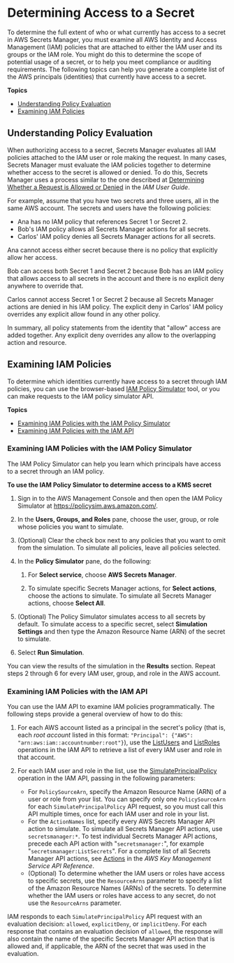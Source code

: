 # Determining Access to a Secret<a name="auth-and-access_determining-access"></a>

To determine the full extent of who or what currently has access to a secret in AWS Secrets Manager, you must examine all AWS Identity and Access Management \(IAM\) policies that are attached to either the IAM user and its groups or the IAM role\. You might do this to determine the scope of potential usage of a secret, or to help you meet compliance or auditing requirements\. The following topics can help you generate a complete list of the AWS principals \(identities\) that currently have access to a secret\.

**Topics**
+ [Understanding Policy Evaluation](#determine-acccess_understanding-policy-evaluation)
+ [Examining IAM Policies](#determine-acccess_examine-iam-policies)

## Understanding Policy Evaluation<a name="determine-acccess_understanding-policy-evaluation"></a>

When authorizing access to a secret, Secrets Manager evaluates all IAM policies attached to the IAM user or role making the request\. In many cases, Secrets Manager must evaluate the IAM policies together to determine whether access to the secret is allowed or denied\. To do this, Secrets Manager uses a process similar to the one described at [Determining Whether a Request is Allowed or Denied](http://docs.aws.amazon.com/IAM/latest/UserGuide/reference_policies_evaluation-logic.html#policy-eval-denyallow) in the *IAM User Guide*\.

For example, assume that you have two secrets and three users, all in the same AWS account\. The secrets and users have the following policies:
+ Ana has no IAM policy that references Secret 1 or Secret 2\.
+ Bob's IAM policy allows all Secrets Manager actions for all secrets\.
+ Carlos' IAM policy denies all Secrets Manager actions for all secrets\.

Ana cannot access either secret because there is no policy that explicitly allow her access\.

Bob can access both Secret 1 and Secret 2 because Bob has an IAM policy that allows access to all secrets in the account and there is no explicit deny anywhere to override that\.

Carlos cannot access Secret 1 or Secret 2 because all Secrets Manager actions are denied in his IAM policy\. The explicit deny in Carlos' IAM policy overrides any explicit allow found in any other policy\.

In summary, all policy statements from the identity that "allow" access are added together\. Any explicit deny overrides any allow to the overlapping action and resource\.

## Examining IAM Policies<a name="determine-acccess_examine-iam-policies"></a>

To determine which identities currently have access to a secret through IAM policies, you can use the browser\-based [IAM Policy Simulator](https://policysim.aws.amazon.com/) tool, or you can make requests to the IAM policy simulator API\.

**Topics**
+ [Examining IAM Policies with the IAM Policy Simulator](#determine-acccess_examine-iam-policies_simulator)
+ [Examining IAM Policies with the IAM API](#determine-acccess_examine-iam-policies_api)

### Examining IAM Policies with the IAM Policy Simulator<a name="determine-acccess_examine-iam-policies_simulator"></a>

The IAM Policy Simulator can help you learn which principals have access to a secret through an IAM policy\.

**To use the IAM Policy Simulator to determine access to a KMS secret**

1. Sign in to the AWS Management Console and then open the IAM Policy Simulator at [https://policysim\.aws\.amazon\.com/](https://policysim.aws.amazon.com/)\.

1. In the **Users, Groups, and Roles** pane, choose the user, group, or role whose policies you want to simulate\.

1. \(Optional\) Clear the check box next to any policies that you want to omit from the simulation\. To simulate all policies, leave all policies selected\.

1. In the **Policy Simulator** pane, do the following:

   1. For **Select service**, choose **AWS Secrets Manager**\.

   1. To simulate specific Secrets Manager actions, for **Select actions**, choose the actions to simulate\. To simulate all Secrets Manager actions, choose **Select All**\.

1. \(Optional\) The Policy Simulator simulates access to all secrets by default\. To simulate access to a specific secret, select **Simulation Settings** and then type the Amazon Resource Name \(ARN\) of the secret to simulate\.

1. Select **Run Simulation**\.

You can view the results of the simulation in the **Results** section\. Repeat steps 2 through 6 for every IAM user, group, and role in the AWS account\.

### Examining IAM Policies with the IAM API<a name="determine-acccess_examine-iam-policies_api"></a>

You can use the IAM API to examine IAM policies programmatically\. The following steps provide a general overview of how to do this:

1. For each AWS account listed as a principal in the secret's policy \(that is, each *root account* listed in this format: `"Principal": {"AWS": "arn:aws:iam::accountnumber:root"}`\), use the [ListUsers](http://docs.aws.amazon.com/IAM/latest/APIReference/API_ListUsers.html) and [ListRoles](http://docs.aws.amazon.com/IAM/latest/APIReference/API_ListRoles.html) operations in the IAM API to retrieve a list of every IAM user and role in that account\.

1. For each IAM user and role in the list, use the [SimulatePrincipalPolicy](http://docs.aws.amazon.com/IAM/latest/APIReference/API_SimulatePrincipalPolicy.html) operation in the IAM API, passing in the following parameters:
   + For `PolicySourceArn`, specify the Amazon Resource Name \(ARN\) of a user or role from your list\. You can specify only one `PolicySourceArn` for each `SimulatePrincipalPolicy` API request, so you must call this API multiple times, once for each IAM user and role in your list\.
   + For the `ActionNames` list, specify every AWS Secrets Manager API action to simulate\. To simulate all Secrets Manager API actions, use `secretsmanager:*`\. To test individual Secrets Manager API actions, precede each API action with "`secretsmanager:`", for example "`secretsmanager:ListSecrets`"\. For a complete list of all Secrets Manager API actions, see [Actions](http://docs.aws.amazon.com/secretsmanager/latest/apireference/API_Operations.html) in the *AWS Key Management Service API Reference*\.
   + \(Optional\) To determine whether the IAM users or roles have access to specific secrets, use the `ResourceArns` parameter to specify a list of the Amazon Resource Names \(ARNs\) of the secrets\. To determine whether the IAM users or roles have access to any secret, do not use the `ResourceArns` parameter\.

IAM responds to each `SimulatePrincipalPolicy` API request with an evaluation decision: `allowed`, `explicitDeny`, or `implicitDeny`\. For each response that contains an evaluation decision of `allowed`, the response will also contain the name of the specific Secrets Manager API action that is allowed and, if applicable, the ARN of the secret that was used in the evaluation\.